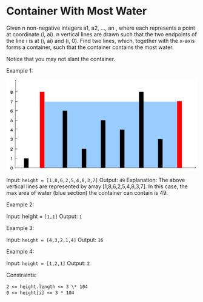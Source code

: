 # Container With Most Water

Given n non-negative integers a1, a2, ..., an , where each represents a point at coordinate (i, ai). n vertical lines are drawn such that the two endpoints of the line i is at (i, ai) and (i, 0). Find two lines, which, together with the x-axis forms a container, such that the container contains the most water.

Notice that you may not slant the container.

Example 1:

![Example Image](./images/example.jpg)

Input: `height = [1,8,6,2,5,4,8,3,7]`
Output: `49`
Explanation: The above vertical lines are represented by array [1,8,6,2,5,4,8,3,7]. In this case, the max area of water (blue section) the container can contain is 49.

Example 2:

Input: height = `[1,1]`
Output: `1`

Example 3:

Input: `height = [4,3,2,1,4]`
Output: `16`

Example 4:

Input: `height = [1,2,1]`
Output: `2`

Constraints:

```
2 <= height.length <= 3 \* 104
0 <= height[i] <= 3 * 104
```
